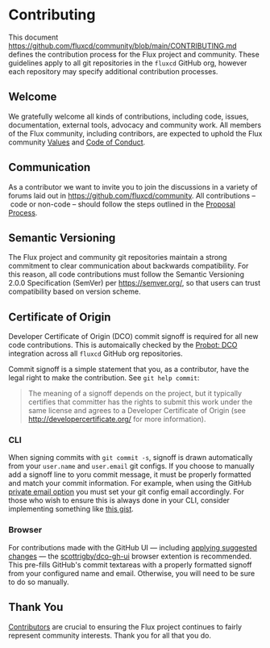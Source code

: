 # Contributing

This document <https://github.com/fluxcd/community/blob/main/CONTRIBUTING.md> defines the contribution process for the Flux project and community.
These guidelines apply to all git repositories in the `fluxcd` GitHub org, however each repository may specify additional contribution processes.

## Welcome

We gratefully welcome all kinds of contributions, including code, issues, documentation, external tools, advocacy and community work.
All members of the Flux community, including contribors, are expected to uphold the Flux community [Values](https://github.com/fluxcd/community/blob/main/GOVERNANCE.md#values) and [Code of Conduct](https://github.com/fluxcd/community/blob/main/GOVERNANCE.md#code-of-conduct).

## Communication

As a contributor we want to invite you to join the discussions in a variety of forums laid out in <https://github.com/fluxcd/community>.
All contributions – code or non-code – should follow the steps outlined in the [Proposal Process](https://github.com/fluxcd/community/blob/main/GOVERNANCE.md#proposal-process).

## Semantic Versioning

The Flux project and community git repositories maintain a strong commitment to clear communication about backwards compatibility.
For this reason, all code contributions must follow the Semantic Versioning 2.0.0 Specification (SemVer) per <https://semver.org/>, so that users can trust compatibility based on version scheme.

## Certificate of Origin

Developer Certificate of Origin (DCO) commit signoff is required for all new code contributions.
This is automaically checked by the [Probot: DCO](https://github.com/probot/dco/) integration across all `fluxcd` GitHub org repositories.

Commit signoff is a simple statement that you, as a contributor, have the legal right to make the contribution.
See `git help commit`:

> The meaning of a signoff depends on the project, but it typically certifies that committer has the rights to submit this work under the same license and agrees to a Developer Certificate of Origin (see <http://developercertificate.org/> for more information).

### CLI

When signing commits with `git commit -s`, signoff is drawn automatically from your  `user.name` and `user.email` git configs.
If you choose to manually add a signoff line to yoru commit message, it must be properly formatted and match your commit information. For example, when using the GitHub [private email option](https://docs.github.com/en/free-pro-team@latest/github/setting-up-and-managing-your-github-user-account/setting-your-commit-email-address) you must set your git config email accordingly.
For those who wish to ensure this is always done in your CLI, consider implementing something like [this gist](https://gist.github.com/scottrigby/0c043c0bfbbdb5949e2d824fc3adeaa4).

### Browser

For contributions made with the GitHub UI — including [applying suggested changes](https://docs.github.com/en/free-pro-team@latest/github/collaborating-with-issues-and-pull-requests/incorporating-feedback-in-your-pull-request) — the [scottrigby/dco-gh-ui](https://github.com/scottrigby/dco-gh-ui) browser extention is recommended.
This pre-fills GitHub's commit textareas with a properly formatted signoff from your configured name and email.
Otherwise, you will need to be sure to do so manually.

## Thank You

[Contributors](https://github.com/fluxcd/community/blob/main/GOVERNANCE.md#contributors) are crucial to ensuring the Flux project continues to fairly represent community interests.
Thank you for all that you do.

